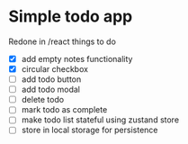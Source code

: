 # Simple todo app
Redone in /react
things to do
+ [x] add empty notes functionality
+ [x] circular checkbox
+ [ ] add todo button
+ [ ] add todo modal
+ [ ] delete todo
+ [ ] mark todo as complete
+ [ ] make todo list stateful using zustand store
+ [ ] store in local storage for persistence
